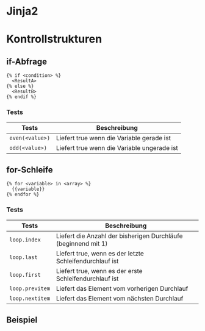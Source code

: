 # Jinja2

# Kontrollstrukturen
## if-Abfrage
```
{% if <condition> %}
  <ResultA>
{% else %}
  <ResultB>
{% endif %}
```

### Tests
| Tests | Beschreibung
| -- | -- |
| ``even(<value>)`` | Liefert true wenn die Variable gerade ist |
| ``odd(<value>)`` | Liefert true wenn die Variable ungerade ist |

## for-Schleife
```
{% for <variable> in <array> %}
  {{variable}}
{% endfor %}
```

### Tests
| Tests | Beschreibung
| -- | -- |
| ``loop.index`` | Liefert die Anzahl der bisherigen Durchläufe (beginnend mit 1) |
| ``loop.last`` | Liefert true, wenn es der letzte Schleifendurchlauf ist |
| ``loop.first`` | Liefert true, wenn es der erste Schleifendurchlauf ist |
| ``loop.previtem`` | Liefert das Element vom vorherigen Durchlauf |
| ``loop.nextitem`` | Liefert das Element vom nächsten Durchlauf |


## Beispiel
